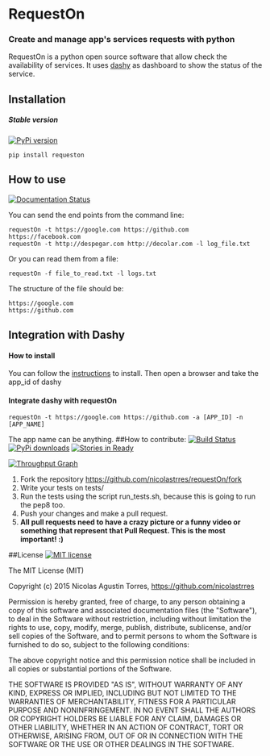 # RequestOn
### Create and manage app's services requests with python
RequestOn is a python open source software that allow check the availability of services. It uses [dashy](https://github.com/thoughtworks.com/dashy) as dashboard to show the status of the service.

## Installation  
##### Stable version 
[![PyPi version](https://img.shields.io/pypi/v/requeston.svg)](https://pypi.python.org/pypi/requeston)

```ssh
pip install requeston
```
## How to use
[![Documentation Status](https://readthedocs.org/projects/requeston/badge/?version=latest)](https://readthedocs.org/projects/requeston/?badge=latest)

You can send the end points from the command line:
```ssh
requestOn -t https://google.com https://github.com https://facebook.com
requestOn -t http://despegar.com http://decolar.com -l log_file.txt
```
Or you can read them from a file:
```ssh
requestOn -f file_to_read.txt -l logs.txt
```
The structure of the file should be:
```ssh
https://google.com
https://github.com
```
## Integration with Dashy
#### How to install 
You can follow the [instructions](https://github.com/thoughtworks/dashy#installation) to install.
Then open a browser and take the app_id of dashy
#### Integrate dashy with requestOn
```ssh 
requestOn -t https://google.com https://github.com -a [APP_ID] -n [APP_NAME]
```
The app name can be anything.
##How to contribute:
[![Build Status](https://snap-ci.com/nicolastrres/requestOn/branch/master/build_image)](https://snap-ci.com/nicolastrres/requestOn/branch/master)
[![PyPi downloads](https://pypip.in/d/requeston/badge.png)](https://pypi.python.org/pypi/requeston)
[![Stories in Ready](https://badge.waffle.io/nicolastrres/requestOn.svg?label=ready&title=Ready)](http://waffle.io/nicolastrres/requestOn)

[![Throughput Graph](https://graphs.waffle.io/nicolastrres/requestOn/throughput.svg)](https://waffle.io/nicolastrres/requestOn/metrics)

1. Fork the repository https://github.com/nicolastrres/requestOn/fork
2. Write your tests on tests/
3. Run the tests using the script run_tests.sh, because this is going to run the pep8 too.
4. Push your changes and make a pull request.
5. **All pull requests need to have a crazy picture or a funny video or something that represent that Pull Request. This is the most important! :)**

##License 
[![MIT license](http://img.shields.io/badge/license-MIT-brightgreen.svg)](http://opensource.org/licenses/MIT)

The MIT License (MIT)

Copyright (c) 2015 Nicolas Agustin Torres, https://github.com/nicolastrres

Permission is hereby granted, free of charge, to any person obtaining a copy of this software and associated documentation files (the "Software"), to deal in the Software without restriction, including without limitation the rights to use, copy, modify, merge, publish, distribute, sublicense, and/or sell copies of the Software, and to permit persons to whom the Software is furnished to do so, subject to the following conditions:

The above copyright notice and this permission notice shall be included in all copies or substantial portions of the Software.

THE SOFTWARE IS PROVIDED "AS IS", WITHOUT WARRANTY OF ANY KIND, EXPRESS OR IMPLIED, INCLUDING BUT NOT LIMITED TO THE WARRANTIES OF MERCHANTABILITY, FITNESS FOR A PARTICULAR PURPOSE AND NONINFRINGEMENT. IN NO EVENT SHALL THE AUTHORS OR COPYRIGHT HOLDERS BE LIABLE FOR ANY CLAIM, DAMAGES OR OTHER LIABILITY, WHETHER IN AN ACTION OF CONTRACT, TORT OR OTHERWISE, ARISING FROM, OUT OF OR IN CONNECTION WITH THE SOFTWARE OR THE USE OR OTHER DEALINGS IN THE SOFTWARE.